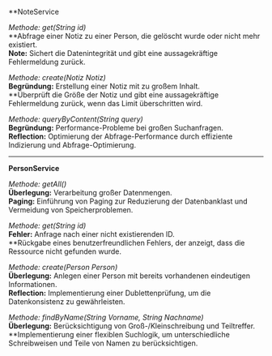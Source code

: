 **NoteService

*Methode: get(String id)*  
**Abfrage einer Notiz zu einer Person, die gelöscht wurde oder nicht mehr existiert.  
**Note:** Sichert die Datenintegrität und gibt eine aussagekräftige Fehlermeldung zurück.

*Methode: create(Notiz Notiz)*  
**Begründung:** Erstellung einer Notiz mit zu großem Inhalt.  
**Überprüft die Größe der Notiz und gibt eine aussagekräftige Fehlermeldung zurück, wenn das Limit überschritten wird.

*Methode: queryByContent(String query)*  
**Begründung:** Performance-Probleme bei großen Suchanfragen.  
**Reflection:** Optimierung der Abfrage-Performance durch effiziente Indizierung und Abfrage-Optimierung.

---

**PersonService**

*Methode: getAll()*  
**Überlegung:** Verarbeitung großer Datenmengen.  
**Paging:** Einführung von Paging zur Reduzierung der Datenbanklast und Vermeidung von Speicherproblemen.

*Methode: get(String id)*  
**Fehler:** Anfrage nach einer nicht existierenden ID.  
**Rückgabe eines benutzerfreundlichen Fehlers, der anzeigt, dass die Ressource nicht gefunden wurde.

*Methode: create(Person Person)*  
**Überlegung:** Anlegen einer Person mit bereits vorhandenen eindeutigen Informationen.  
**Reflection:** Implementierung einer Dublettenprüfung, um die Datenkonsistenz zu gewährleisten.

*Methode: findByName(String Vorname, String Nachname)*  
**Überlegung:** Berücksichtigung von Groß-/Kleinschreibung und Teiltreffer.  
**Implementierung einer flexiblen Suchlogik, um unterschiedliche Schreibweisen und Teile von Namen zu berücksichtigen.
